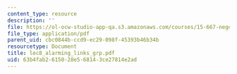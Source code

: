 ```yaml
---
content_type: resource
description: ''
file: https://ol-ocw-studio-app-qa.s3.amazonaws.com/courses/15-667-negotiation-and-conflict-management-spring-2001/63b4fab2615028e568143ce27814e2ad_lec8_alarming_links_grp.pdf
file_type: application/pdf
parent_uid: cbc0844b-ccd9-ec29-098f-45393b46b34b
resourcetype: Document
title: lec8_alarming_links_grp.pdf
uid: 63b4fab2-6150-28e5-6814-3ce27814e2ad
---
```

